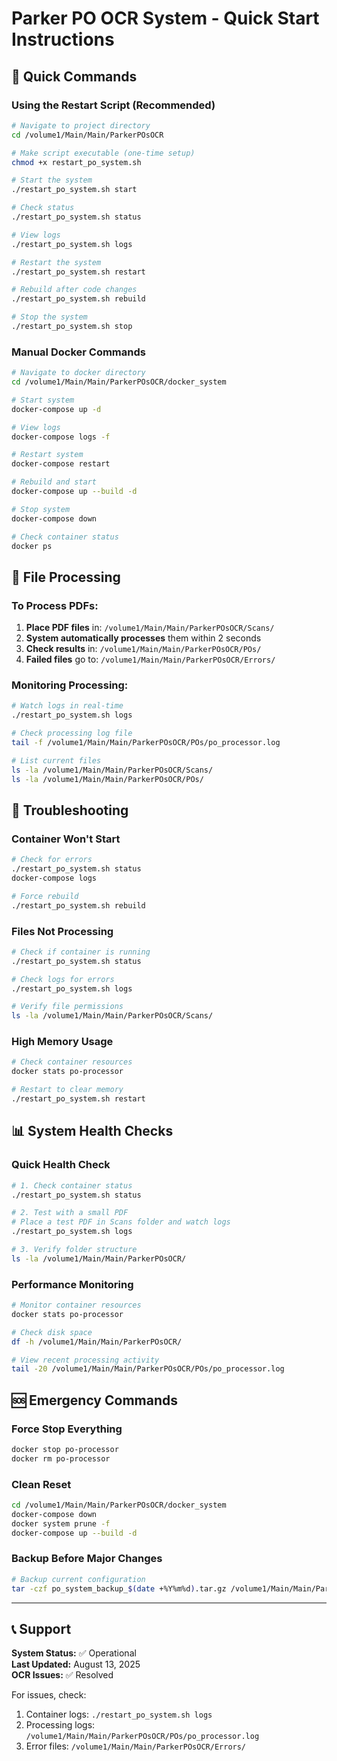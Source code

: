 # Parker PO OCR System - Quick Start Instructions

## 🚀 Quick Commands

### Using the Restart Script (Recommended)
```bash
# Navigate to project directory
cd /volume1/Main/Main/ParkerPOsOCR

# Make script executable (one-time setup)
chmod +x restart_po_system.sh

# Start the system
./restart_po_system.sh start

# Check status
./restart_po_system.sh status

# View logs
./restart_po_system.sh logs

# Restart the system
./restart_po_system.sh restart

# Rebuild after code changes
./restart_po_system.sh rebuild

# Stop the system
./restart_po_system.sh stop
```

### Manual Docker Commands
```bash
# Navigate to docker directory
cd /volume1/Main/Main/ParkerPOsOCR/docker_system

# Start system
docker-compose up -d

# View logs
docker-compose logs -f

# Restart system
docker-compose restart

# Rebuild and start
docker-compose up --build -d

# Stop system
docker-compose down

# Check container status
docker ps
```

## 📁 File Processing

### To Process PDFs:
1. **Place PDF files** in: `/volume1/Main/Main/ParkerPOsOCR/Scans/`
2. **System automatically processes** them within 2 seconds
3. **Check results** in: `/volume1/Main/Main/ParkerPOsOCR/POs/`
4. **Failed files** go to: `/volume1/Main/Main/ParkerPOsOCR/Errors/`

### Monitoring Processing:
```bash
# Watch logs in real-time
./restart_po_system.sh logs

# Check processing log file
tail -f /volume1/Main/Main/ParkerPOsOCR/POs/po_processor.log

# List current files
ls -la /volume1/Main/Main/ParkerPOsOCR/Scans/
ls -la /volume1/Main/Main/ParkerPOsOCR/POs/
```

## 🔧 Troubleshooting

### Container Won't Start
```bash
# Check for errors
./restart_po_system.sh status
docker-compose logs

# Force rebuild
./restart_po_system.sh rebuild
```

### Files Not Processing
```bash
# Check if container is running
./restart_po_system.sh status

# Check logs for errors
./restart_po_system.sh logs

# Verify file permissions
ls -la /volume1/Main/Main/ParkerPOsOCR/Scans/
```

### High Memory Usage
```bash
# Check container resources
docker stats po-processor

# Restart to clear memory
./restart_po_system.sh restart
```

## 📊 System Health Checks

### Quick Health Check
```bash
# 1. Check container status
./restart_po_system.sh status

# 2. Test with a small PDF
# Place a test PDF in Scans folder and watch logs
./restart_po_system.sh logs

# 3. Verify folder structure
ls -la /volume1/Main/Main/ParkerPOsOCR/
```

### Performance Monitoring
```bash
# Monitor container resources
docker stats po-processor

# Check disk space
df -h /volume1/Main/Main/ParkerPOsOCR/

# View recent processing activity
tail -20 /volume1/Main/Main/ParkerPOsOCR/POs/po_processor.log
```

## 🆘 Emergency Commands

### Force Stop Everything
```bash
docker stop po-processor
docker rm po-processor
```

### Clean Reset
```bash
cd /volume1/Main/Main/ParkerPOsOCR/docker_system
docker-compose down
docker system prune -f
docker-compose up --build -d
```

### Backup Before Major Changes
```bash
# Backup current configuration
tar -czf po_system_backup_$(date +%Y%m%d).tar.gz /volume1/Main/Main/ParkerPOsOCR/docker_system/
```

---

## 📞 Support

**System Status:** ✅ Operational  
**Last Updated:** August 13, 2025  
**OCR Issues:** ✅ Resolved  

For issues, check:
1. Container logs: `./restart_po_system.sh logs`
2. Processing logs: `/volume1/Main/Main/ParkerPOsOCR/POs/po_processor.log`
3. Error files: `/volume1/Main/Main/ParkerPOsOCR/Errors/`
